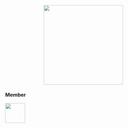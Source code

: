 <div align="center">

## <img src="https://avatars.githubusercontent.com/u/140397519" width="256" />

</div>

<h3>Member</h2>
<img src="https://avatars.githubusercontent.com/u/83855546" width="64" />
